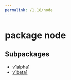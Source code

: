 ```yaml
---
permalink: /1.18/node
---
```


# package node



## Subpackages

* [v1alpha1](node-v1alpha1.md)
* [v1beta1](node-v1beta1.md)